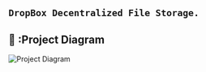 ## ``` DropBox Decentralized File Storage. ```


## 🔧  :Project Diagram
![Project Diagram](https://i.gyazo.com/2738ea6743a40036756b1b5714ab9fa8.png)